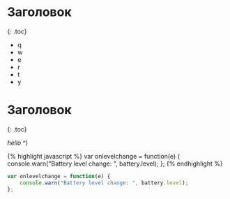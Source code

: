 ---
---

# Заголовок
{: .toc}

* q
* w
* e
* r
* t
* y

# Заголовок
{: .toc}

*hello* ^)

{% highlight javascript %}
    var onlevelchange = function(e) {
        console.warn("Battery level change: ", battery.level);
    };
{% endhighlight %}

~~~ js
var onlevelchange = function(e) {
    console.warn("Battery level change: ", battery.level);
};
~~~
